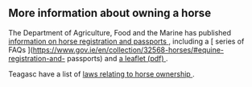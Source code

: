 ##  More information about owning a horse

The Department of Agriculture, Food and the Marine has published [ information
on horse registration and passports
](http://www.agriculture.gov.ie/farmingsectors/horses/equineregistrationandpassports/)
, including a [ series of FAQs
](https://www.gov.ie/en/collection/32568-horses/#equine-registration-and-
passports) and [ a leaflet (pdf)
](https://www.gov.ie/pdf/?file=https://assets.gov.ie/87331/47d05f04-b461-458d-a343-db0b8ecc9379.pdf#page=null)
.

Teagasc have a list of [ laws relating to horse ownership
](https://www.teagasc.ie/rural-economy/rural-development/equine/legislation/)
.
